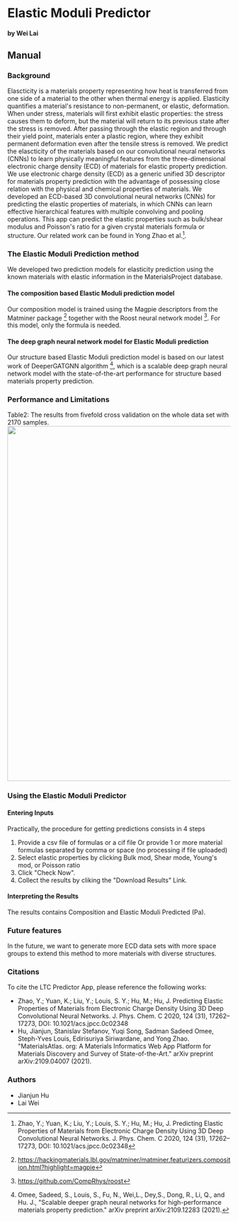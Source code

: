 
# Elastic Moduli Predictor
#### by Wei Lai

## Manual

### Background

Elascticity is a materials property representing how heat is transferred from one side of a material to the other when thermal energy is applied. Elasticity quantifies a material's resistance to non-permanent, or elastic, deformation. When under stress, materials will first exhibit elastic properties: the stress causes them to deform, but the material will return to its previous state after the stress is removed. After passing through the elastic region and through their yield point, materials enter a plastic region, where they exhibit permanent deformation even after the tensile stress is removed. We predict the elascticity of the materials based on our convolutional neural networks (CNNs) to learn physically meaningful features from the three-dimensional electronic charge density (ECD) of materials for elastic property prediction. We use electronic charge density (ECD) as a generic unified 3D descriptor for materials property prediction with the advantage of possessing close relation with the physical and chemical properties of materials. We developed an ECD-based 3D convolutional neural networks (CNNs) for predicting the elastic properties of materials, in which CNNs can learn effective hierarchical features with multiple convolving and pooling operations. This app can predict the elastic properties such as bulk/shear modulus and Poisson's ratio for a given crystal materials formula or structure. Our related work can be found in Yong Zhao et al.[^1].

### The Elastic Moduli Prediction method

We developed two prediction models for elasticity prediction using the known materials with elastic information in the MaterialsProject database. 

#### The composition based Elastic Moduli prediction model

Our composition model is trained using the Magpie descriptors from the Matminer package [^4] together with the Roost neural network model [^5]. 
For this model, only the formula is needed. 

#### The deep graph neural network model for Elastic Moduli prediction

Our structure based Elastic Moduli prediction model is based on our latest work of DeeperGATGNN algorithm [^6], which is a scalable deep graph neural network model with the state-of-the-art performance for structure based materials property prediction. 

### Performance and Limitations

Table2: The results from fivefold cross validation on the whole data set with 2170 samples.
<img src="img/Elastic_1.png" width=800>

### Using the Elastic Moduli Predictor

#### Entering Inputs

Practically, the procedure for getting predictions consists in 4 steps

1. Provide a csv file of formulas or a cif file Or provide 1 or more material formulas separated by comma or space (no processing if file uploaded)
2. Select elastic properties by clicking Bulk mod, Shear mode, Young's mod, or Poisson ratio
3. Click "Check Now".
4. Collect the results by cliking the "Download Results" Link.

#### Interpreting the Results

The results contains Composition and Elastic Moduli Predicted (Pa).

### Future features

In the future, we want to generate more ECD data sets with more space groups to extend this method to more materials with diverse structures.

### Citations

To cite the LTC Predictor App, please reference the following works:

- Zhao, Y.; Yuan, K.; Liu, Y.; Louis, S. Y.; Hu, M.; Hu, J. Predicting Elastic Properties of Materials from Electronic Charge Density Using 3D Deep Convolutional Neural Networks. J. Phys. Chem. C 2020, 124 (31), 17262– 17273,  DOI: 10.1021/acs.jpcc.0c02348
- Hu, Jianjun, Stanislav Stefanov, Yuqi Song, Sadman Sadeed Omee, Steph-Yves Louis, Edirisuriya Siriwardane, and Yong Zhao. "MaterialsAtlas. org: A Materials Informatics Web App Platform for Materials Discovery and Survey of State-of-the-Art." arXiv preprint arXiv:2109.04007 (2021).


[^1]: Zhao, Y.; Yuan, K.; Liu, Y.; Louis, S. Y.; Hu, M.; Hu, J. Predicting Elastic Properties of Materials from Electronic Charge Density Using 3D Deep Convolutional Neural Networks. J. Phys. Chem. C 2020, 124 (31), 17262– 17273,  DOI: 10.1021/acs.jpcc.0c02348
[^2]: Roberts, G.G., Apsley, N., & Munn, R.W. Temperature dependent electronic conduction in semiconductors. Physics Reports, 60(2), 61-150 (1980).
[^3]: Michael Shur, Wide band gap semiconductor technology: State-of-the-art, Solid-State Electronics, 155,65-75, https://doi.org/10.1016/j.sse.2019.03.020 (2019).
[^4]: https://hackingmaterials.lbl.gov/matminer/matminer.featurizers.composition.html?highlight=magpie
[^5]: https://github.com/CompRhys/roost
[^6]:Omee, Sadeed, S., Louis, S.,  Fu, N., Wei,L., Dey,S., Dong, R.,  Li, Q., and  Hu. J., "Scalable deeper graph neural networks for high-performance materials property prediction." arXiv preprint arXiv:2109.12283 (2021).
### Authors

- Jianjun Hu
- Lai Wei
